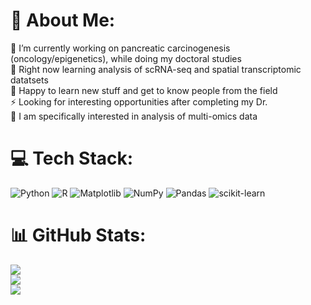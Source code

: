 # 💫 About Me:
🔭 I’m currently working on pancreatic carcinogenesis (oncology/epigenetics), while doing my doctoral studies<br>🌱 Right now learning analysis of scRNA-seq and spatial transcriptomic datatsets<br>💬 Happy to learn new stuff and get to know people from the field <br>⚡ Looking for interesting opportunities after completing my Dr. <br> 💜 I am specifically interested in analysis of multi-omics data


# 💻 Tech Stack:
![Python](https://img.shields.io/badge/python-3670A0?style=for-the-badge&logo=python&logoColor=ffdd54) ![R](https://img.shields.io/badge/r-%23276DC3.svg?style=for-the-badge&logo=r&logoColor=white) ![Matplotlib](https://img.shields.io/badge/Matplotlib-%23ffffff.svg?style=for-the-badge&logo=Matplotlib&logoColor=black) ![NumPy](https://img.shields.io/badge/numpy-%23013243.svg?style=for-the-badge&logo=numpy&logoColor=white) ![Pandas](https://img.shields.io/badge/pandas-%23150458.svg?style=for-the-badge&logo=pandas&logoColor=white) ![scikit-learn](https://img.shields.io/badge/scikit--learn-%23F7931E.svg?style=for-the-badge&logo=scikit-learn&logoColor=white)
# 📊 GitHub Stats:
![](https://github-readme-stats.vercel.app/api?username=NicoleSchr&theme=tokyonight&hide_border=false&include_all_commits=true&count_private=true)<br/>
![](https://github-readme-streak-stats.herokuapp.com/?user=NicoleSchr&theme=tokyonight&hide_border=false)<br/>
![](https://github-readme-stats.vercel.app/api/top-langs/?username=NicoleSchr&theme=tokyonight&hide_border=false&include_all_commits=true&count_private=true&layout=compact)

